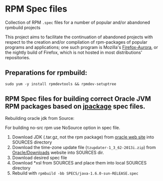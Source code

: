RPM Spec files
==============

Collection of RPM `.spec` files for a number of popular and/or abandoned rpmbuild
projects

This project aims to facilitate the continuation of abandoned projects with
respect to the creation and/or compilation of rpm-packages of popular programs
and applications; one such program is Mozilla's 
[Firefox-Aurora](http://www.mozilla.org/en-US/firefox/aurora/),
or the nightly build of Firefox, which is not hosted in most distributions' 
repositories.





Preparations for rpmbuild:
--------------------------
    
    sudo yum -y install rpmdevtools && rpmdev-setuptree


RPM Spec files for building correct Oracle JVM RPM packages based on [jpackage](http://www.jpackage.org/develdocs.php#rebuilding) spec files.
-----------------------

Rebuilding oracle jdk from Source:

For building no-src rpm use NoSource option in spec file.

1. Download JDK (.tar.gz, not the rpm package) from [oracle web site](http://www.oracle.com/technetwork/java/) into SOURCES directory
2. Download the time-zone update file (`tzupdater-1_3_62-2013i.zip`) from [Oracle/Downloads](http://www.oracle.com/technetwork/java/javase/downloads/index.html) website into SOURCES dir.
3. Download desired spec file 
4. Download *xsl from SOURCES and place them into local SOURCES directory
5. Rebuild with
```rpmbuild -bb SPECS/java-1.6.0-sun-RELEASE.spec```
